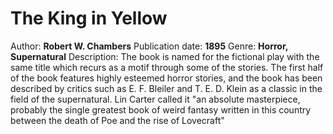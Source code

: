 # The King in Yellow

Author: **Robert W. Chambers**
Publication date: **1895**
Genre: **Horror, Supernatural**
Description: The book is named for the fictional play with the same title which recurs as a motif through some of the stories. The first half of the book features highly esteemed horror stories, and the book has been described by critics such as E. F. Bleiler and T. E. D. Klein as a classic in the field of the supernatural. Lin Carter called it "an absolute masterpiece, probably the single greatest book of weird fantasy written in this country between the death of Poe and the rise of Lovecraft"
